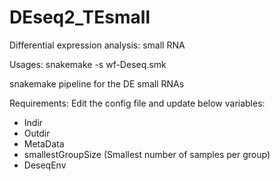 # DEseq2_TEsmall
Differential expression analysis: small RNA

Usages: snakemake -s wf-Deseq.smk 

snakemake pipeline for the DE small RNAs

Requirements:
Edit the config file and update below variables:
-   Indir
-   Outdir
-   MetaData
-   smallestGroupSize (Smallest number of samples per group)
-   DeseqEnv
